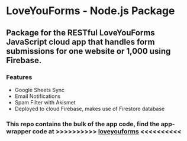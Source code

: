 # LoveYouForms - Node.js Package

## Package for the RESTful LoveYouForms JavaScript cloud app that handles form submissions for one website or 1,000 using Firebase.

### Features
* Google Sheets Sync
* Email Notifications
* Spam Filter with Akismet
* Deployed to cloud Firebase, makes use of Firestore database

### This repo contains the bulk of the app code, find the app-wrapper code at >>>>>>>>>> **<a href="https://github.com/LoveYouFyi/loveyouforms">loveyouforms</a>** <<<<<<<<<<
